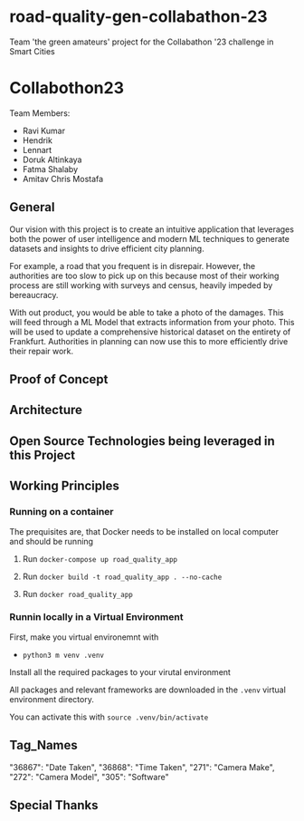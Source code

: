 # road-quality-gen-collabathon-23
Team 'the green amateurs' project for the Collabathon '23 challenge in Smart Cities

# Collabothon23

Team Members:
- Ravi Kumar
- Hendrik
- Lennart 
- Doruk Altinkaya
- Fatma Shalaby
- Amitav Chris Mostafa

## General

Our vision with this project is to create an intuitive application that leverages both the power of user intelligence and modern ML techniques to generate datasets and insights to drive efficient city planning.

For example, a road that you frequent is in disrepair. However, the authorities are too slow to pick up on this because most of their working process are still working with surveys and census, heavily impeded by bereaucracy. 

With out product, you would be able to take a photo of the damages. This will feed through a ML Model that extracts information from your photo. This will be used to update a comprehensive historical dataset on the entirety of Frankfurt. Authorities in planning can now use this to more efficiently drive their repair work. 

## Proof of Concept

## Architecture

## Open Source Technologies being leveraged in this Project

## Working Principles

### Running on a container

The prequisites are, that Docker needs to be installed on local computer and should be running

1) Run `docker-compose up road_quality_app`

2) Run `docker build -t road_quality_app . --no-cache`

3) Run `docker road_quality_app`

### Runnin locally in a Virtual Environment

First, make you virtual environemnt with 

- `python3 m venv .venv`

Install all the required packages to your virutal environment


All packages and relevant frameworks are downloaded in the `.venv` virtual environment directory. 

You can activate this with `source .venv/bin/activate`

## Tag_Names
 "36867": "Date Taken",
 "36868": "Time Taken",
 "271": "Camera Make",
 "272": "Camera Model",
 "305": "Software"

 



## Special Thanks 

